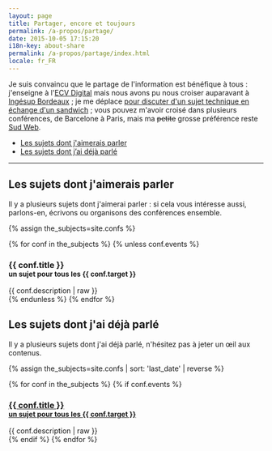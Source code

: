 ```yaml
---
layout: page
title: Partager, encore et toujours
permalink: /a-propos/partage/
date: 2015-10-05 17:15:20
i18n-key: about-share
permalink: /a-propos/partage/index.html
locale: fr_FR
---
```


Je suis convaincu que le partage de l'information est bénéfique à tous : j'enseigne à l'[ECV Digital](http://www.ecvdigital.fr/) mais nous avons pu nous croiser auparavant à [Ingésup Bordeaux](http://www.ingesup.com/ "Ingesup") ; je me déplace [pour discuter d'un sujet technique en échange d'un sandwich](http://www.brownbaglunch.fr/baggers.html#Boris_Schapira_Bordeaux "BrownBagLunch France") ; vous pouvez m'avoir croisé dans plusieurs conférences, de Barcelone à Paris, mais ma <del>petite</del> grosse préférence reste [Sud Web](http://sudweb.fr/ "SudWeb.fr").

* [Les sujets dont j'aimerais parler](#les-sujets-dont-jaimerais-parler)
* [Les sujets dont j’ai déjà parlé](#les-sujets-dont-jai-déjà-parlé)

***

## Les sujets dont j'aimerais parler

Il y a plusieurs sujets dont j'aimerai parler : si cela vous intéresse aussi, parlons-en, écrivons ou organisons des conférences ensemble.

{% assign the_subjects=site.confs %}

<div class="conf-subjects">
{% for conf in the_subjects %}
  {% unless conf.events %}
    <article class="conf-subject">
      <h3>{{ conf.title }}<br/><small>un sujet pour tous les {{ conf.target }}</small></h3>
      {{ conf.description | raw }}
    </article>
  {% endunless %}
{% endfor %}
</div>

## Les sujets dont j'ai déjà parlé

Il y a plusieurs sujets dont j'ai déjà parlé, n'hésitez pas à jeter un œil aux contenus.

{% assign the_subjects=site.confs | sort: 'last_date' | reverse %}

<div class="conf-subjects">
{% for conf in the_subjects %}
  {% if conf.events %}
    <article class="conf-subject">
      <h3><a href="{{ conf.url }}">{{ conf.title }}<br/><small>un sujet pour tous les {{ conf.target }}</small></a></h3>
      {{ conf.description | raw }}
    </article>
  {% endif %}
{% endfor %}
</div>
